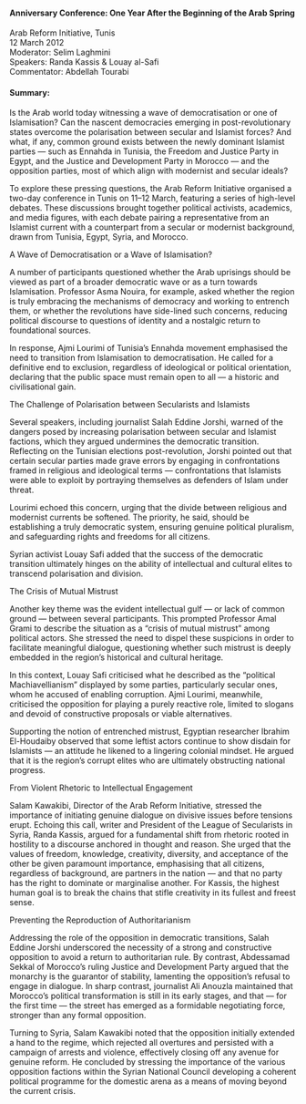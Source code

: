 <h4>Anniversary Conference: One Year After the Beginning of the Arab Spring</h4>


Arab Reform Initiative, Tunis 
<br>
12 March 2012  
Moderator: Selim Laghmini  
Speakers: Randa Kassis & Louay al-Safi  
Commentator: Abdellah Tourabi

 
<h4>Summary:</h4>	

Is the Arab world today witnessing a wave of democratisation or one of Islamisation? Can the nascent democracies emerging in post-revolutionary states overcome the polarisation between secular and Islamist forces? And what, if any, common ground exists between the newly dominant Islamist parties — such as Ennahda in Tunisia, the Freedom and Justice Party in Egypt, and the Justice and Development Party in Morocco — and the opposition parties, most of which align with modernist and secular ideals?

To explore these pressing questions, the Arab Reform Initiative organised a two-day conference in Tunis on 11–12 March, featuring a series of high-level debates. These discussions brought together political activists, academics, and media figures, with each debate pairing a representative from an Islamist current with a counterpart from a secular or modernist background, drawn from Tunisia, Egypt, Syria, and Morocco.

A Wave of Democratisation or a Wave of Islamisation?

A number of participants questioned whether the Arab uprisings should be viewed as part of a broader democratic wave or as a turn towards Islamisation. Professor Asma Nouira, for example, asked whether the region is truly embracing the mechanisms of democracy and working to entrench them, or whether the revolutions have side-lined such concerns, reducing political discourse to questions of identity and a nostalgic return to foundational sources.

In response, Ajmi Lourimi of Tunisia’s Ennahda movement emphasised the need to transition from Islamisation to democratisation. He called for a definitive end to exclusion, regardless of ideological or political orientation, declaring that the public space must remain open to all — a historic and civilisational gain.

The Challenge of Polarisation between Secularists and Islamists

Several speakers, including journalist Salah Eddine Jorshi, warned of the dangers posed by increasing polarisation between secular and Islamist factions, which they argued undermines the democratic transition. Reflecting on the Tunisian elections post-revolution, Jorshi pointed out that certain secular parties made grave errors by engaging in confrontations framed in religious and ideological terms — confrontations that Islamists were able to exploit by portraying themselves as defenders of Islam under threat.

Lourimi echoed this concern, urging that the divide between religious and modernist currents be softened. The priority, he said, should be establishing a truly democratic system, ensuring genuine political pluralism, and safeguarding rights and freedoms for all citizens.

Syrian activist Louay Safi added that the success of the democratic transition ultimately hinges on the ability of intellectual and cultural elites to transcend polarisation and division.

The Crisis of Mutual Mistrust

Another key theme was the evident intellectual gulf — or lack of common ground — between several participants. This prompted Professor Amal Grami to describe the situation as a “crisis of mutual mistrust” among political actors. She stressed the need to dispel these suspicions in order to facilitate meaningful dialogue, questioning whether such mistrust is deeply embedded in the region’s historical and cultural heritage.

In this context, Louay Safi criticised what he described as the “political Machiavellianism” displayed by some parties, particularly secular ones, whom he accused of enabling corruption. Ajmi Lourimi, meanwhile, criticised the opposition for playing a purely reactive role, limited to slogans and devoid of constructive proposals or viable alternatives.

Supporting the notion of entrenched mistrust, Egyptian researcher Ibrahim El-Houdaiby observed that some leftist actors continue to show disdain for Islamists — an attitude he likened to a lingering colonial mindset. He argued that it is the region’s corrupt elites who are ultimately obstructing national progress.

From Violent Rhetoric to Intellectual Engagement

Salam Kawakibi, Director of the Arab Reform Initiative, stressed the importance of initiating genuine dialogue on divisive issues before tensions erupt. Echoing this call, writer and President of the League of Secularists in Syria, Randa Kassis, argued for a fundamental shift from rhetoric rooted in hostility to a discourse anchored in thought and reason. She urged that the values of freedom, knowledge, creativity, diversity, and acceptance of the other be given paramount importance, emphasising that all citizens, regardless of background, are partners in the nation — and that no party has the right to dominate or marginalise another. For Kassis, the highest human goal is to break the chains that stifle creativity in its fullest and freest sense.

Preventing the Reproduction of Authoritarianism

Addressing the role of the opposition in democratic transitions, Salah Eddine Jorshi underscored the necessity of a strong and constructive opposition to avoid a return to authoritarian rule. By contrast, Abdessamad Sekkal of Morocco’s ruling Justice and Development Party argued that the monarchy is the guarantor of stability, lamenting the opposition’s refusal to engage in dialogue. In sharp contrast, journalist Ali Anouzla maintained that Morocco’s political transformation is still in its early stages, and that — for the first time — the street has emerged as a formidable negotiating force, stronger than any formal opposition.

Turning to Syria, Salam Kawakibi noted that the opposition initially extended a hand to the regime, which rejected all overtures and persisted with a campaign of arrests and violence, effectively closing off any avenue for genuine reform. He concluded by stressing the importance of the various opposition factions within the Syrian National Council developing a coherent political programme for the domestic arena as a means of moving beyond the current crisis.   
